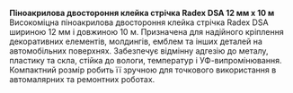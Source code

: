 **Піноакрилова двостороння клейка стрічка Radex DSA 12 мм х 10 м**  
Високоміцна піноакрилова двостороння клейка стрічка Radex DSA шириною 12 мм і довжиною 10 м. Призначена для надійного кріплення декоративних елементів, молдингів, емблем та інших деталей на автомобільних поверхнях. Забезпечує відмінну адгезію до металу, пластику та скла, стійка до вологи, температур і УФ-випромінювання. Компактний розмір робить її зручною для точкового використання в автомалярних та ремонтних роботах.